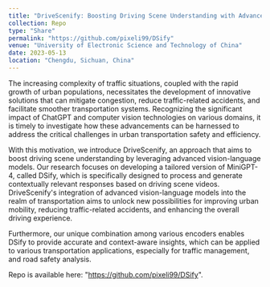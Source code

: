 ```yaml
---
title: "DriveScenify: Boosting Driving Scene Understanding with Advanced Vision-Language Models"
collection: Repo
type: "Share"
permalink: "https://github.com/pixeli99/DSify"
venue: "University of Electronic Science and Technology of China"
date: 2023-05-13
location: "Chengdu, Sichuan, China"
---
```


The increasing complexity of traffic situations, coupled with the rapid growth of urban populations, necessitates the development of innovative solutions that can mitigate congestion, reduce traffic-related accidents, and facilitate smoother transportation systems. Recognizing the significant impact of ChatGPT and computer vision technologies on various domains, it is timely to investigate how these advancements can be harnessed to address the critical challenges in urban transportation safety and efficiency.

With this motivation, we introduce DriveScenify, an approach that aims to boost driving scene understanding by leveraging advanced vision-language models. Our research focuses on developing a tailored version of MiniGPT-4, called DSify, which is specifically designed to process and generate contextually relevant responses based on driving scene videos. DriveScenify's integration of advanced vision-language models into the realm of transportation aims to unlock new possibilities for improving urban mobility, reducing traffic-related accidents, and enhancing the overall driving experience.

Furthermore, our unique combination among various encoders enables DSify to provide accurate and context-aware insights, which can be applied to various transportation applications, especially for traffic management, and road safety analysis.

Repo is available here: "https://github.com/pixeli99/DSify".

